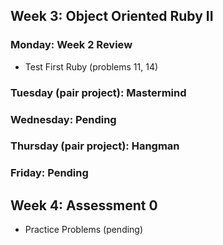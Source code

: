 ## Week 3: Object Oriented Ruby II
### Monday: Week 2 Review
- Test First Ruby (problems 11, 14)

### Tuesday (pair project): Mastermind

### Wednesday: Pending

### Thursday (pair project): Hangman

### Friday: Pending

## Week 4: Assessment 0
- Practice Problems (pending)
